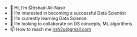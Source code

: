 - 👋 Hi, I’m @Irshad-Ali-Nasir
- 👀 I’m interested in becoming a successful Data Scientist
- 🌱 I’m currently learning Data Science
- 💞️ I’m looking to collaborate on DS concepts, ML algorithms
- 📫 How to reach me irsh2u@gmail.com

<!---
Irshad-Ali-Nasir/Irshad-Ali-Nasir is a ✨ special ✨ repository because its `README.md` (this file) appears on your GitHub profile.
You can click the Preview link to take a look at your changes.
--->
